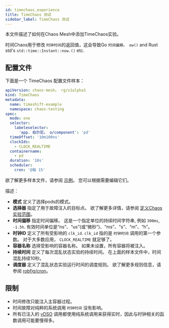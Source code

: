 ```yaml
---
id: timechaos_experience
title: TimeChaos 测试
sidebar_label: TimeChaos 测试
---
```


本文件描述了如何在Chaos Mesh中添加TimeChaos实验。

时间Chaos用于修改 `时钟时间`的返回值，这会导致Go `时间偏移。 ow()` and Rust std's `std::time::Instant::now.()` etc.

## 配置文件

下面是一个 TimeChaos 配置文件样本：

```yaml
apiVersion: chaos-mesh。 rg/v1alpha1
kind: TimeChaos
metadata:
  name: timeshift-example
  namespace: chaos-testing
spec:
  mode: one
  selector:
    labeleselector:
      'app. 伯尔尼。 o/component': 'pd'
  timeOffset: '10m100ns'
  clockIds:
    - CLOCK_REALTIME
  containername:
    - pd
  duration: '10s'
  scheduler:
    cron: '@每 15'
```

欲了解更多样本文件，请参阅 [示例](https://github.com/chaos-mesh/chaos-mesh/tree/master/examples)。 您可以根据需要编辑它们。

描述：

- **模式** 定义了选择pods的模式。
- **选择器** 指定了用于故障注入的目标点。 欲了解更多详情，请参阅 [定义Chaos 实验范围](experiment_scope.md)。
- **时间偏移** 指定时间偏移。 这是一个指定单位的持续时间字符串, 例如 `300ms`, `-1.5h`. 有效时间单位是“ns”、“us”(或“微秒”)、“ms”、“s”、“m”、“h”。
- **时钟ID** 定义了所有受影响的 `clk_id`. `clk_id` 指的是 `时钟时间` 调用的第一个参数。 对于大多数应用， `CLOCK_REALTIME` 就足够了。
- **容器名称** 选择受影响的容器名称。 如果未设置，所有容器将被注入。
- **持续时间** 定义了每次混乱状态实验的持续时间。 在上面的样本文件中，时间混乱持续10秒。
- **调度器** 定义了混乱状态实验运行时间的调度规则。 欲了解更多规则信息，请参阅 [robfig/cron](https://godoc.org/github.com/robfig/cron)。

## 限制

- 时间修改只能注入主容器过程。
- 时间故障对纯粹的系统调用 `时钟时间` 没有影响。
- 所有已注入的 [vDSO](http://man7.org/linux/man-pages/man7/vdso.7.html) 调用都使用纯系统调用来获得实时，因此与时钟相关的函数调用可能要慢得多。
